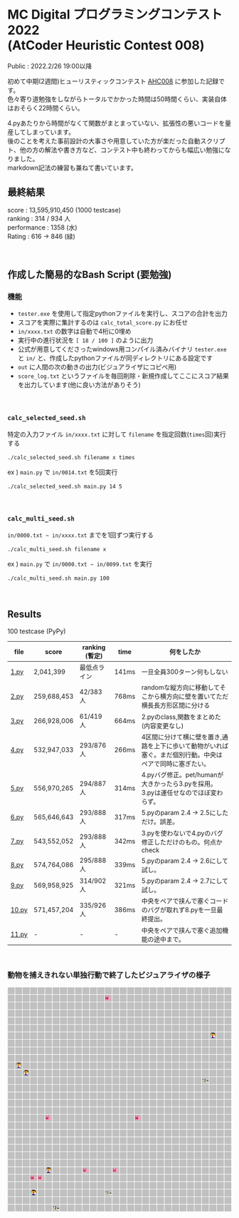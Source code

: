 # MC Digital プログラミングコンテスト2022<br>(AtCoder Heuristic Contest 008)
Public : 2022.2/26 19:00以降  

初めて中期(2週間)ヒューリスティックコンテスト [AHC008](https://atcoder.jp/contests/ahc008/tasks/ahc008_a) に参加した記録です。  
色々寄り道勉強をしながらトータルでかかった時間は50時間くらい、実装自体はおそらく22時間くらい。  

4.pyあたりから時間がなくて関数がまとまっていない、拡張性の悪いコードを量産してしまっています。  
後のことを考えた事前設計の大事さや用意していた方が楽だった自動スクリプト、他の方の解法や書き方など、コンテスト中も終わってからも幅広い勉強になりました。  
markdown記法の練習も兼ねて書いています。

## 最終結果
score : 13,595,910,450 (1000 testcase)  
ranking : 314 / 934 人  
performance : 1358 (水)  
Rating : 616 -> 846 (緑)

<br>

## 作成した簡易的なBash Script (要勉強)
### 機能
- `tester.exe` を使用して指定pythonファイルを実行し、スコアの合計を出力
- スコアを実際に集計するのは `calc_total_score.py` にお任せ
- `in/xxxx.txt` の数字は自動で4桁に0埋め
- 実行中の進行状況を `[ 18 / 100 ]` のように出力
- 公式が用意してくださったwindows用コンパイル済みバイナリ `tester.exe` と `in/` と、作成したpythonファイルが同ディレクトリにある設定です
- `out` に人間の次の動きの出力(ビジュアライザにコピペ用)
- `score_log.txt` というファイルを毎回削除・新規作成してここにスコア結果を出力しています(他に良い方法がありそう)

<br>

### `calc_selected_seed.sh`
特定の入力ファイル `in/xxxx.txt` に対して `filename` を指定回数(`times`回)実行する  

```bash
./calc_selected_seed.sh filename x times
```

ex ) `main.py` で `in/0014.txt` を5回実行
```bash
./calc_selected_seed.sh main.py 14 5
```

<br>

### `calc_multi_seed.sh`
`in/0000.txt ~ in/xxxx.txt` までを1回ずつ実行する  
```bash
./calc_multi_seed.sh filename x
```

ex ) `main.py` で `in/0000.txt ~ in/0099.txt` を実行

```bash
./calc_multi_seed.sh main.py 100
```

<br>

## Results
100 testcase (PyPy)

| file | score | ranking<br>(暫定) | time | 何をしたか |
| ---- | ---- | ---- | ---- | ---- |
| [1.py](01.py) | 2,041,399 | 最低点ライン | 141ms | 一旦全員300ターン何もしない |
| [2.py](02.py) | 259,688,453 | 42/383人 | 768ms | randomな縦方向に移動してそこから横方向に壁を置いてただ横長長方形区間に分ける |
| [3.py](03.py) | 266,928,006 | 61/419人 | 664ms | 2.pyのclass,関数をまとめた(内容変更なし) |
| [4.py](04.py) | 532,947,033 | 293/876人 | 266ms | 4区間に分けて横に壁を置き,通路を上下に歩いて動物がいれば塞ぐ。まだ個別行動。中央はペアで同時に塞ぎたい。 |
| [5.py](05.py) | 556,970,265 | 294/887人 | 314ms | 4.pyバグ修正。pet/humanが大きかったら3.pyを採用。3.pyは運任せなのでほぼ変わらず。 |
| [6.py](06.py) | 565,646,643 | 293/888人 | 317ms | 5.pyのparam 2.4 -> 2.5にしただけ。誤差。 |
| [7.py](07.py) | 543,552,052 | 293/888人 | 342ms | 3.pyを使わないで4.pyのバグ修正しただけのもの。何点かcheck |
| [8.py](08.py) | 574,764,086 | 295/888人 | 339ms | 5.pyのparam 2.4 -> 2.6にして試し。 |
| [9.py](09.py) | 569,958,925 | 314/902人 | 321ms | 5.pyのparam 2.4 -> 2.7にして試し。 |
| [10.py](10.py) | 571,457,204 | 335/926人 | 386ms | 中央をペアで挟んで塞ぐコードのバグが取れず8.pyを一旦最終提出。 |
| [11.py](11.py) | - | - | - | 中央をペアで挟んで塞ぐ追加機能の途中まで。 |

<br>

### 動物を捕えきれない単独行動で終了したビジュアライザの様子
![demo](gif_png/vis_4.gif)